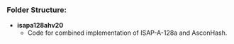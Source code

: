 ### Folder Structure:

* **isapa128ahv20**
  * Code for combined implementation of ISAP-A-128a and AsconHash.

